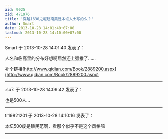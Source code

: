 ```yaml
---
aid: 9025
zid: 471976
title: '穿越1630之崛起南美是本坛人士写的么？'
author: Smart
date: 2013-10-28 14:01:40+07:00
lastmod: 2013-10-28 14:10:00+07:00
---
```


Smart 于 2013-10-28 14:01:40 发表了：

人名和临高里的分布好想啊居然还上强推了……

补个链接[http://www.qidian.com/Book/2889200.aspx](http://www.qidian.com/Book/2889200.aspx)

---------

.su7. 于 2013-10-28 14:09:42 发表了：

也是500人…

---------

tr19821201 于 2013-10-28 14:10:16 发表了：

本坛500废是殖民范啊，看那个似乎不是这个风格嘛

---------


